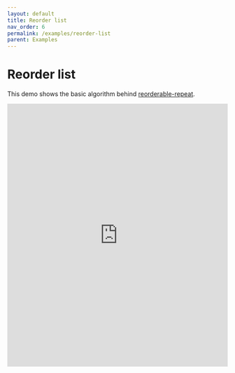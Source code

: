 ```yaml
---
layout: default
title: Reorder list
nav_order: 6
permalink: /examples/reorder-list
parent: Examples
---
```


# Reorder list

This demo shows the basic algorithm behind [reorderable-repeat](../reorderable-repeat).

<iframe style="width: 100%; height: 600px; border: 0;" loading="lazy" src="https://gist.dumber.app/?gist=429110b159f6c6d3a4f3627b8e533a01&open=src%2Fitem.js&open=src%2Fitem.html&open=src%2Flist-container.js&open=src%2Flist-container.html"></iframe>
